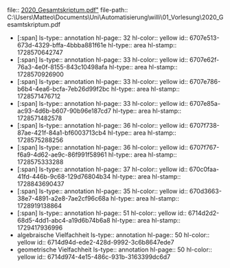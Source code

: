 file:: [2020_Gesamtskriptum.pdf"]("C:\Users\Matteo\Documents\Uni\Automatisierung\willi\01_Vorlesung\2020_Gesamtskriptum.pdf")
file-path:: C:\Users\Matteo\Documents\Uni\Automatisierung\willi\01_Vorlesung\2020_Gesamtskriptum.pdf

- [:span]
  ls-type:: annotation
  hl-page:: 32
  hl-color:: yellow
  id:: 6707e513-673d-4329-bffa-4bbba881f61e
  hl-type:: area
  hl-stamp:: 1728570642747
- [:span]
  ls-type:: annotation
  hl-page:: 33
  hl-color:: yellow
  id:: 6707e62f-76a3-4e0f-8155-843c10498afa
  hl-type:: area
  hl-stamp:: 1728570926900
- [:span]
  ls-type:: annotation
  hl-page:: 33
  hl-color:: yellow
  id:: 6707e786-b6b4-4ea6-bcfa-7eb26d99f2bc
  hl-type:: area
  hl-stamp:: 1728571476712
- [:span]
  ls-type:: annotation
  hl-page:: 33
  hl-color:: yellow
  id:: 6707e85a-ac93-4d6b-b607-90b96e187cd7
  hl-type:: area
  hl-stamp:: 1728571482578
- [:span]
  ls-type:: annotation
  hl-page:: 36
  hl-color:: yellow
  id:: 6707f738-87ae-421f-84a1-bf6003713cb4
  hl-type:: area
  hl-stamp:: 1728575288256
- [:span]
  ls-type:: annotation
  hl-page:: 36
  hl-color:: yellow
  id:: 6707f767-f6a9-4d62-ae9c-86f991f58961
  hl-type:: area
  hl-stamp:: 1728575333288
- [:span]
  ls-type:: annotation
  hl-page:: 37
  hl-color:: yellow
  id:: 670c0faa-41fd-446b-9c68-129d76804b34
  hl-type:: area
  hl-stamp:: 1728843690437
- [:span]
  ls-type:: annotation
  hl-page:: 35
  hl-color:: yellow
  id:: 670d3663-38e7-4891-a2e8-7ae2cf96c68a
  hl-type:: area
  hl-stamp:: 1728919138864
- [:span]
  ls-type:: annotation
  hl-page:: 51
  hl-color:: yellow
  id:: 6714d2d2-68d5-4dd1-abc4-a19d6b74b6a8
  hl-type:: area
  hl-stamp:: 1729417936996
- algebraische Vielfachheit
  ls-type:: annotation
  hl-page:: 50
  hl-color:: yellow
  id:: 6714d94d-ede2-428d-9992-3c6b8647ede7
- geometrische Vielfachheit
  ls-type:: annotation
  hl-page:: 50
  hl-color:: yellow
  id:: 6714d974-4e15-486c-931b-3163399dc6d7
